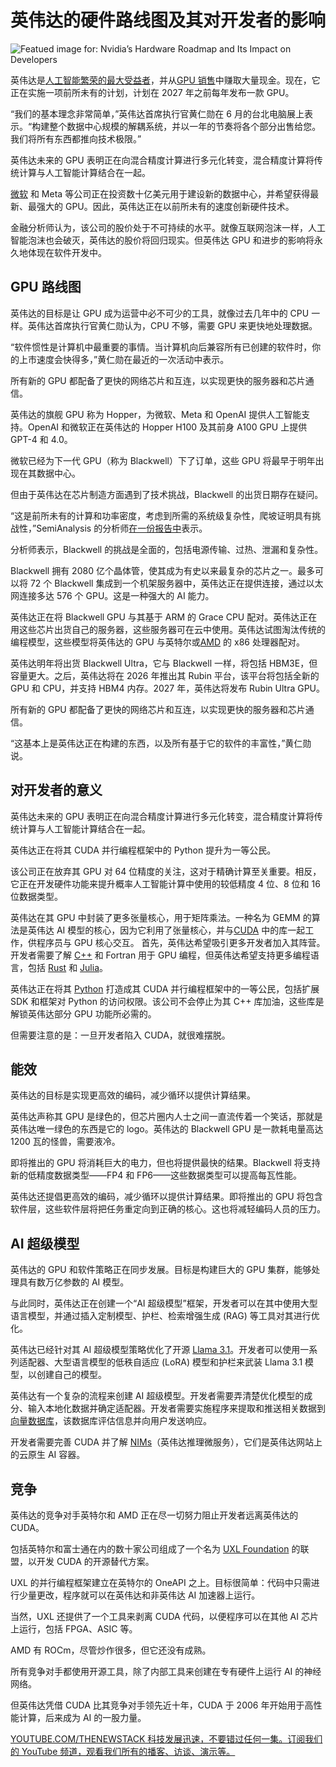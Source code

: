 # 英伟达的硬件路线图及其对开发者的影响

![Featued image for: Nvidia’s Hardware Roadmap and Its Impact on Developers](https://cdn.thenewstack.io/media/2024/08/cfa6ce46-boliviainteligente-eywlm1f0vu0-unsplash-1024x640.jpg)

英伟达是[人工智能繁荣的最大受益者](https://thenewstack.io/nvidia-ceo-details-a-new-ai-way-of-developing-software/)，并从[GPU 销售](https://thenewstack.io/nvidia-gpu-dominance-at-a-crossroads/)中赚取大量现金。现在，它正在实施一项前所未有的计划，计划在 2027 年之前每年发布一款 GPU。

“我们的基本理念非常简单，”英伟达首席执行官黄仁勋在 6 月的台北电脑展上表示。“构建整个数据中心规模的解耦系统，并以一年的节奏将各个部分出售给您。我们将所有东西都推向技术极限。”

英伟达未来的 GPU 表明正在向混合精度计算进行多元化转变，混合精度计算将传统计算与人工智能计算结合在一起。

[微软](https://news.microsoft.com/?utm_content=inline+mention) 和 Meta 等公司正在投资数十亿美元用于建设新的数据中心，并希望获得最新、最强大的 GPU。因此，英伟达正在以前所未有的速度创新硬件技术。

金融分析师认为，该公司的股价处于不可持续的水平。就像互联网泡沫一样，人工智能泡沫也会破灭，英伟达的股价将回归现实。但英伟达 GPU 和进步的影响将永久地体现在软件开发中。

## GPU 路线图

英伟达的目标是让 GPU 成为运营中必不可少的工具，就像过去几年中的 CPU 一样。英伟达首席执行官黄仁勋认为，CPU 不够，需要 GPU 来更快地处理数据。

“软件惯性是计算机中最重要的事情。当计算机向后兼容所有已创建的软件时，你的上市速度会快得多，”黄仁勋在最近的一次活动中表示。

所有新的 GPU 都配备了更快的网络芯片和互连，以实现更快的服务器和芯片通信。

英伟达的旗舰 GPU 称为 Hopper，为微软、Meta 和 OpenAI 提供人工智能支持。OpenAI 和微软正在英伟达的 Hopper H100 及其前身 A100 GPU 上提供 GPT-4 和 4.0。

微软已经为下一代 GPU（称为 Blackwell）下了订单，这些 GPU 将最早于明年出现在其数据中心。

但由于英伟达在芯片制造方面遇到了技术挑战，Blackwell 的出货日期存在疑问。

“这是前所未有的计算和功率密度，考虑到所需的系统级复杂性，爬坡证明具有挑战性，”SemiAnalysis 的分析师[在一份报告中](https://www.semianalysis.com/p/nvidias-blackwell-reworked-shipment)表示。

分析师表示，Blackwell 的挑战是全面的，包括电源传输、过热、泄漏和复杂性。

Blackwell 拥有 2080 亿个晶体管，使其成为有史以来最复杂的芯片之一。最多可以将 72 个 Blackwell 集成到一个机架服务器中，英伟达正在提供连接，通过以太网连接多达 576 个 GPU。这是一种强大的 AI 能力。

英伟达正在将 Blackwell GPU 与其基于 ARM 的 Grace CPU 配对。英伟达正在用这些芯片出货自己的服务器，这些服务器可在云中使用。英伟达试图淘汰传统的编程模型，这些模型将英伟达的 GPU 与英特尔或[AMD](https://www.amd.com/en/products/processors/server/epyc/google-cloud.html?utm_content=inline+mention) 的 x86 处理器配对。

英伟达明年将出货 Blackwell Ultra，它与 Blackwell 一样，将包括 HBM3E，但容量更大。之后，英伟达将在 2026 年推出其 Rubin 平台，该平台将包括全新的 GPU 和 CPU，并支持 HBM4 内存。2027 年，英伟达将发布 Rubin Ultra GPU。

所有新的 GPU 都配备了更快的网络芯片和互连，以实现更快的服务器和芯片通信。

“这基本上是英伟达正在构建的东西，以及所有基于它的软件的丰富性，”黄仁勋说。

## 对开发者的意义

英伟达未来的 GPU 表明正在向混合精度计算进行多元化转变，混合精度计算将传统计算与人工智能计算结合在一起。

英伟达正在将其 CUDA 并行编程框架中的 Python 提升为一等公民。

该公司正在放弃其 GPU 对 64 位精度的关注，这对于精确计算至关重要。相反，它正在开发硬件功能来提升概率人工智能计算中使用的较低精度 4 位、8 位和 16 位数据类型。

英伟达在其 GPU 中封装了更多张量核心，用于矩阵乘法。一种名为 GEMM 的算法是英伟达 AI 模型的核心，因为它利用了张量核心，并与[CUDA](https://thenewstack.io/nvidia-hones-in-on-apple-like-approach-to-ai-with-cuda/) 中的库一起工作，供程序员与 GPU 核心交互。
首先，英伟达希望吸引更多开发者加入其阵营。开发者需要了解 [C++](https://roadmap.sh/cpp) 和 Fortran 用于 GPU 编程，但英伟达希望支持更多编程语言，包括 [Rust](https://roadmap.sh/rust) 和 [Julia](https://thenewstack.io/julia-language-gaining-in-enterprise-cred/)。

英伟达正在将其 [Python](https://roadmap.sh/python) 打造成其 CUDA 并行编程框架中的一等公民，包括扩展 SDK 和框架对 Python 的访问权限。该公司不会停止为其 C++ 库加油，这些库是解锁英伟达部分 GPU 功能所必需的。

但需要注意的是：一旦开发者陷入 CUDA，就很难摆脱。

## 能效
英伟达的目标是实现更高效的编码，减少循环以提供计算结果。

英伟达声称其 GPU 是绿色的，但芯片圈内人士之间一直流传着一个笑话，那就是英伟达唯一绿色的东西是它的 logo。英伟达的 Blackwell GPU 是一款耗电量高达 1200 瓦的怪兽，需要液冷。

即将推出的 GPU 将消耗巨大的电力，但也将提供最快的结果。Blackwell 将支持新的低精度数据类型——FP4 和 FP6——这些数据类型可以提高每瓦性能。

英伟达还提倡更高效的编码，减少循环以提供计算结果。即将推出的 GPU 将包含软件层，这些软件层将把任务重定向到正确的核心。这也将减轻编码人员的压力。

## AI 超级模型
英伟达的 GPU 和软件策略正在同步发展。目标是构建巨大的 GPU 集群，能够处理具有数万亿参数的 AI 模型。

与此同时，英伟达正在创建一个“AI 超级模型”框架，开发者可以在其中使用大型语言模型，并通过插入定制模型、护栏、检索增强生成 (RAG) 等工具对其进行优化。

英伟达已经针对其 AI 超级模型策略优化了开源 [Llama 3.1](https://thenewstack.io/coding-test-for-llama-3-implementing-json-persistence/)。开发者可以使用一系列适配器、大型语言模型的低秩自适应 (LoRA) 模型和护栏来武装 Llama 3.1 模型，以创建自己的模型。

英伟达有一个复杂的流程来创建 AI 超级模型。开发者需要弄清楚优化模型的成分、输入本地化数据并确定适配器。开发者需要实施程序来提取和推送相关数据到 [向量数据库](https://thenewstack.io/top-5-vector-database-solutions-for-your-ai-project/)，该数据库评估信息并向用户发送响应。

开发者需要完善 CUDA 并了解 [NIMs](https://thenewstack.io/developers-get-ready-for-nvidias-nim-based-ai-app-store/)（英伟达推理微服务），它们是英伟达网站上的云原生 AI 容器。

## 竞争
英伟达的竞争对手英特尔和 AMD 正在尽一切努力阻止开发者远离英伟达的 CUDA。

包括英特尔和富士通在内的数十家公司组成了一个名为 [UXL Foundation](https://uxlfoundation.org/) 的联盟，以开发 CUDA 的开源替代方案。

UXL 的并行编程框架建立在英特尔的 OneAPI 之上。目标很简单：代码中只需进行少量更改，程序就可以在英伟达和非英伟达 AI 加速器上运行。

当然，UXL 还提供了一个工具来剥离 CUDA 代码，以便程序可以在其他 AI 芯片上运行，包括 FPGA、ASIC 等。

AMD 有 ROCm，尽管炒作很多，但它还没有成熟。

所有竞争对手都使用开源工具，除了内部工具来创建在专有硬件上运行 AI 的神经网络。

但英伟达凭借 CUDA 比其竞争对手领先近十年，CUDA 于 2006 年开始用于高性能计算，后来成为 AI 的一股力量。

[
YOUTUBE.COM/THENEWSTACK
科技发展迅速，不要错过任何一集。订阅我们的 YouTube
频道，观看我们所有的播客、访谈、演示等。
](https://youtube.com/thenewstack?sub_confirmation=1)